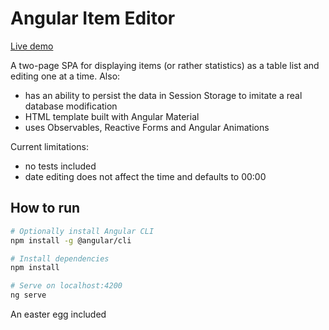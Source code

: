 # Angular Item Editor

[Live demo](https://angular2-item-editor.firebaseapp.com)

A two-page SPA for displaying items (or rather statistics) as a table list and editing one at a time. Also:
* has an ability to persist the data in Session Storage to imitate a real database modification
* HTML template built with Angular Material
* uses Observables, Reactive Forms and Angular Animations

Current limitations:
* no tests included
* date editing does not affect the time and defaults to 00:00

## How to run


```bash
# Optionally install Angular CLI
npm install -g @angular/cli

# Install dependencies
npm install

# Serve on localhost:4200
ng serve
```

An easter egg included